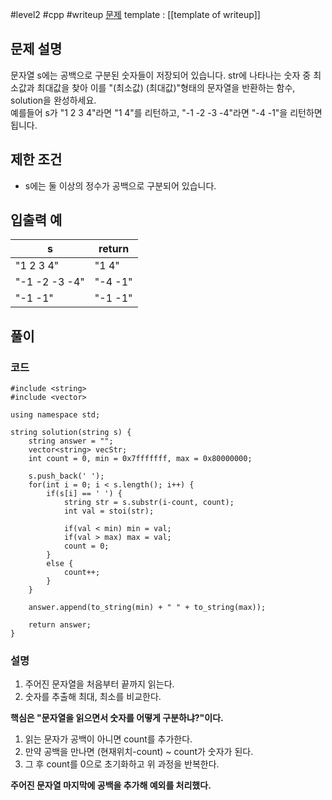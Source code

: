 
#level2 #cpp #writeup
[문제](https://school.programmers.co.kr/learn/courses/30/lessons/12939)
template : [[template of writeup]]

## 문제 설명

문자열 s에는 공백으로 구분된 숫자들이 저장되어 있습니다. str에 나타나는 숫자 중 최소값과 최대값을 찾아 이를 "(최소값) (최대값)"형태의 문자열을 반환하는 함수, solution을 완성하세요.  
예를들어 s가 "1 2 3 4"라면 "1 4"를 리턴하고, "-1 -2 -3 -4"라면 "-4 -1"을 리턴하면 됩니다.

## 제한 조건

- s에는 둘 이상의 정수가 공백으로 구분되어 있습니다.

## 입출력 예

| s             | return  |
| ------------- | ------- |
| "1 2 3 4"     | "1 4"   |
| "-1 -2 -3 -4" | "-4 -1" |
| "-1 -1"       | "-1 -1" |

## 풀이

### 코드

```
#include <string>
#include <vector>

using namespace std;

string solution(string s) {
    string answer = "";
    vector<string> vecStr;
    int count = 0, min = 0x7fffffff, max = 0x80000000;
    
    s.push_back(' ');
    for(int i = 0; i < s.length(); i++) {
        if(s[i] == ' ') {
            string str = s.substr(i-count, count);
            int val = stoi(str);
            
            if(val < min) min = val;
            if(val > max) max = val;
            count = 0;
        }
        else {
            count++;
        }
    }
    
    answer.append(to_string(min) + " " + to_string(max));
    
    return answer;
}
```

### 설명
1. 주어진 문자열을 처음부터 끝까지 읽는다.
2. 숫자를 추출해 최대, 최소를 비교한다.

**핵심은 "문자열을 읽으면서 숫자를 어떻게 구분하냐?"이다.**
1. 읽는 문자가 공백이 아니면 count를 추가한다.
2. 만약 공백을 만나면 (현재위치-count) ~ count가 숫자가 된다.
3. 그 후 count를 0으로 초기화하고 위 과정을 반복한다.

**주어진 문자열 마지막에 공백을 추가해 예외를 처리했다.**
